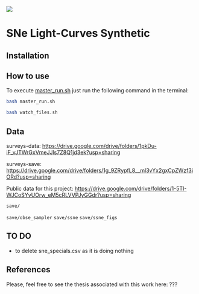 ![](https://img.shields.io/badge/python-3.7-orange)
# SNe Light-Curves Synthetic

## Installation

## How to use
To execute [master_run.sh](master_run.sh) just run the following command in the terminal:
```bash
bash master_run.sh
```

```bash
bash watch_files.sh
```

## Data

surveys-data: https://drive.google.com/drive/folders/1pkDu-iF_vJTWrGxVmeJJls7Z8Q1jd3ek?usp=sharing


surveys-save: https://drive.google.com/drive/folders/1g_9ZRypfL8__ml3vYx2gxCpZWzf3iORd?usp=sharing

Public data for this project: https://drive.google.com/drive/folders/1-5TI-WJCoSYvUOrw_eM5cRLVVPJyGGdr?usp=sharing

`save/`

`save/obse_sampler`
`save/ssne`
`save/ssne_figs`

## TO DO
- to delete sne_specials.csv as it is doing nothing

## References
Please, feel free to see the thesis associated with this work here: ???